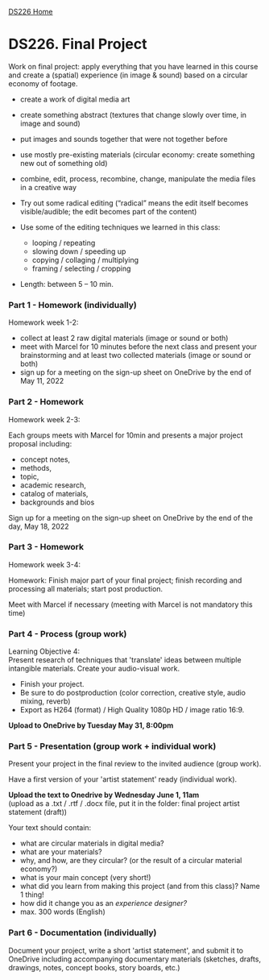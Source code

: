 [DS226 Home](home.md)

# DS226. Final Project


Work on final project: apply everything that you have learned in this course and create a (spatial) experience (in image & sound) based on a circular economy of footage.  

- create a work of digital media art  
- create something abstract (textures that change slowly over time, in image and sound)
- put images and sounds together that were not together before
- use mostly pre-existing materials (circular economy: create something new out of something old)
- combine, edit, process, recombine, change, manipulate the media files in a creative way
- Try out some radical editing (“radical” means the edit itself becomes visible/audible; the edit becomes part of the content)
- Use some of the editing techniques we learned in this class:
  - looping / repeating
  - slowing down / speeding up
  - copying / collaging / multiplying
  - framing / selecting / cropping

   
- Length: between 5 – 10 min.
  

### Part 1 - Homework (individually)

Homework week 1-2:  
- collect at least 2 raw digital materials (image or sound or both)  
- meet with Marcel for 10 minutes before the next class and present your brainstorming and at least two collected materials (image or sound or both)
- sign up for a meeting on the sign-up sheet on OneDrive by the end of May 11, 2022

### Part 2 - Homework

Homework week 2-3:  


Each groups meets with Marcel for 10min and presents a major project proposal including:  
- concept notes,
- methods,
- topic,
- academic research,
- catalog of materials,
- backgrounds and bios  

Sign up for a meeting on the sign-up sheet on OneDrive by the end of the day, May 18, 2022  

### Part 3 - Homework

Homework week 3-4:  

Homework:
Finish major part of your final project; finish recording and processing all materials; start post production.  

Meet with Marcel if necessary (meeting with Marcel is not mandatory this time)

### Part 4 - Process (group work)

Learning Objective 4:  
Present research of techniques that 'translate' ideas between multiple intangible materials.
Create your audio-visual work.

- Finish your project.
- Be sure to do postproduction (color correction, creative style, audio mixing, reverb)
- Export as H264 (format) / High Quality 1080p HD / image ratio 16:9. 

**Upload to OneDrive by Tuesday May 31, 8:00pm**

### Part 5 - Presentation (group work + individual work)

Present your project in the final review to the invited audience (group work).   

Have a first version of your 'artist statement' ready (individual work). 

**Upload the text to Onedrive by Wednesday June 1, 11am**  
(upload as a .txt / .rtf / .docx file, put it in the folder: final project artist statement (draft))

Your text should contain:  

- what are circular materials in digital media?
- what are your materials?
- why, and how, are they circular? (or the result of a circular material economy?)
- what is your main concept (very short!)
- what did you learn from making this project (and from this class)? Name 1 thing!
- how did it change you as an _experience designer?_
- max. 300 words (English)  

### Part 6 - Documentation (individually)

Document your project, write a short 'artist statement', and submit it to OneDrive including accompanying documentary materials (sketches, drafts, drawings, notes, concept books, story boards, etc.)
